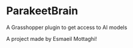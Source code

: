 # ParakeetBrain

A Grasshopper plugin to get access to AI models

A project made by Esmaeil Mottaghi!
